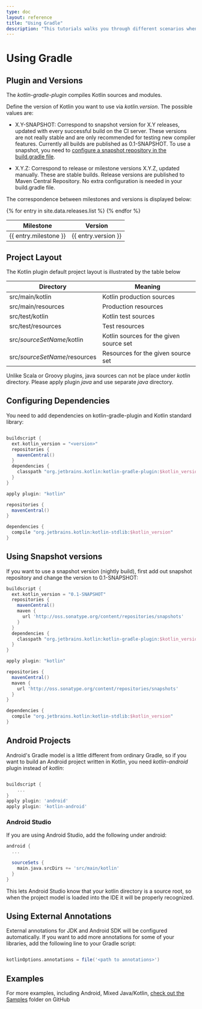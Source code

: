 ```yaml
---
type: doc
layout: reference
title: "Using Gradle"
description: "This tutorials walks you through different scenarios when using Gradle for building applications that contain Kotlin code"
---
```


# Using Gradle

## Plugin and Versions

The *kotlin-gradle-plugin* compiles Kotlin sources and modules.

Define the version of Kotlin you want to use via *kotlin.version*. The possible values are:

* X.Y-SNAPSHOT: Correspond to snapshot version for X.Y releases, updated with every successful build on the CI server. These versions are not really stable and are
only recommended for testing new compiler features. Currently all builds are published as 0.1-SNAPSHOT. To use a snapshot, you need to [configure a snapshot repository
in the build.gradle file](#using-snapshot-versions).

* X.Y.Z: Correspond to release or milestone versions X.Y.Z, updated manually. These are stable builds. Release versions are published to Maven Central Repository. No extra configuration
is needed in your build.gradle file.

The correspondence between milestones and versions is displayed below:

<table>
<thead>
<tr>
  <th>Milestone</th>
  <th>Version</th>
</tr>
</thead>
<tbody>
{% for entry in site.data.releases.list %}
<tr>
  <td>{{ entry.milestone }}</td>
  <td>{{ entry.version }}</td>
</tr>
{% endfor %}
</tbody>
</table>

## Project Layout

The Kotlin plugin default project layout is illustrated by the table below

|  Directory | Meaning |
|  --- | --- |
| src/main/kotlin | Kotlin production sources |
| src/main/resources | Production resources |
| src/test/kotlin | Kotlin test sources |
| src/test/resources | Test resources |
| src/*sourceSetName*/kotlin | Kotlin sources for the given source set |
| src/*sourceSetName*/resources | Resources for the given source set |

Unlike Scala or Groovy plugins, java sources can not be place under *kotlin* directory. Please apply plugin *java* and use separate *java* directory.

## Configuring Dependencies

You need to add dependencies on kotlin-gradle-plugin and Kotlin standard library:

``` groovy

buildscript {
  ext.kotlin_version = "<version>"
  repositories {
    mavenCentral()
  }
  dependencies {
    classpath "org.jetbrains.kotlin:kotlin-gradle-plugin:$kotlin_version"
  }
}

apply plugin: "kotlin"

repositories {
  mavenCentral()
}

dependencies {
  compile "org.jetbrains.kotlin:kotlin-stdlib:$kotlin_version"
}
```

## Using Snapshot versions

If you want to use a snapshot version (nightly build), first add out snapshot repository and change the version to 0.1-SNAPSHOT:

``` groovy
buildscript {
  ext.kotlin_version = "0.1-SNAPSHOT"
  repositories {
    mavenCentral()
    maven {
      url 'http://oss.sonatype.org/content/repositories/snapshots'
    }
  }
  dependencies {
    classpath "org.jetbrains.kotlin:kotlin-gradle-plugin:$kotlin_version"
  }
}

apply plugin: "kotlin"

repositories {
  mavenCentral()
  maven {
    url 'http://oss.sonatype.org/content/repositories/snapshots'
  }
}

dependencies {
  compile "org.jetbrains.kotlin:kotlin-stdlib:$kotlin_version"
}
```


## Android Projects

Android's Gradle model is a little different from ordinary Gradle, so if you want to build an Android project written in Kotlin, you need
*kotlin-android* plugin instead of *kotlin*:

``` groovy

buildscript {
    ...
}
apply plugin: 'android'
apply plugin: 'kotlin-android'
```

### Android Studio

If you are using Android Studio, add the following under android:

``` groovy
android {
  ...

  sourceSets {
    main.java.srcDirs += 'src/main/kotlin'
  }
}
```

This lets Android Studio know that your kotlin directory is a source root, so when the project model is loaded into the IDE it will be properly recognized.

## Using External Annotations

External annotations for JDK and Android SDK will be configured automatically. If you want to add more annotations for some of your libraries, add the following line to your Gradle script:

``` groovy

kotlinOptions.annotations = file('<path to annotations>')
```

## Examples

For more examples, including Android, Mixed Java/Kotlin, [check out the Samples](https://github.com/JetBrains/kotlin-examples/tree/master/gradle) folder on GitHub

